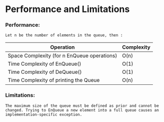 # Performance and Limitations
### Performance:
    Let n be the number of elements in the queue, then :
| Operation | Complexity |
| --- | --- |
| Space Complexity (for n EnQueue operations) | O(n) |
| Time Complexity of EnQueue() | O(1) |
| Time Complexity of DeQueue() | O(1) |
| Time Complexity of printing the Queue | O(n) |

### Limitations:
    The maximum size of the queue must be defined as prior and cannot be changed. Trying to EnQueue a new element into a full queue causes an implementation-specific exception.
